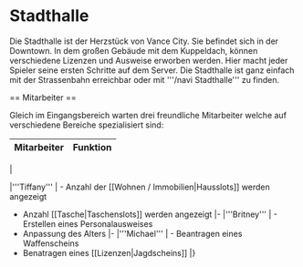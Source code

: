 # Stadthalle 

Die Stadthalle ist der Herzstück von Vance City. Sie befindet sich in der Downtown. In dem großen Gebäude mit dem Kuppeldach, können verschiedene Lizenzen und Ausweise erworben werden. Hier macht jeder Spieler seine ersten Schritte auf dem Server. Die Stadthalle ist ganz einfach mit der Strassenbahn erreichbar oder mit '''/navi Stadthalle''' zu finden.

== Mitarbeiter ==

Gleich im Eingangsbereich warten drei freundliche Mitarbeiter welche auf verschiedene Bereiche spezialisiert sind:

| Mitarbeiter | Funktion |
| :-: | :-: |
|

|'''Tiffany'''
|  - Anzahl der [[Wohnen / Immobilien|Hausslots]] werden angezeigt
- Anzahl [[Tasche|Taschenslots]] werden angezeigt
|-
|'''Britney'''
| - Erstellen eines Personalausweises
- Anpassung des Alters
|-
|'''Michael'''
|  - Beantragen eines Waffenscheins
- Benatragen eines [[Lizenzen|Jagdscheins]]
|}

